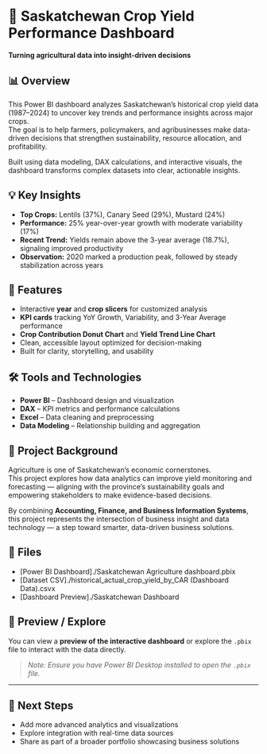 # 🌾 Saskatchewan Crop Yield Performance Dashboard
**Turning agricultural data into insight-driven decisions**


## 📊 Overview
This Power BI dashboard analyzes Saskatchewan’s historical crop yield data (1987–2024) to uncover key trends and performance insights across major crops.  
The goal is to help farmers, policymakers, and agribusinesses make data-driven decisions that strengthen sustainability, resource allocation, and profitability.

Built using data modeling, DAX calculations, and interactive visuals, the dashboard transforms complex datasets into clear, actionable insights.


## 💡 Key Insights
- **Top Crops:** Lentils (37%), Canary Seed (29%), Mustard (24%)  
- **Performance:** 25% year-over-year growth with moderate variability (17%)  
- **Recent Trend:** Yields remain above the 3-year average (18.7%), signaling improved productivity  
- **Observation:** 2020 marked a production peak, followed by steady stabilization across years  


## 🧭 Features
- Interactive **year** and **crop slicers** for customized analysis  
- **KPI cards** tracking YoY Growth, Variability, and 3-Year Average performance  
- **Crop Contribution Donut Chart** and **Yield Trend Line Chart**  
- Clean, accessible layout optimized for decision-making  
- Built for clarity, storytelling, and usability  


## 🛠 Tools and Technologies
- **Power BI** – Dashboard design and visualization  
- **DAX** – KPI metrics and performance calculations  
- **Excel** – Data cleaning and preprocessing  
- **Data Modeling** – Relationship building and aggregation  


## 🌱 Project Background
Agriculture is one of Saskatchewan’s economic cornerstones.  
This project explores how data analytics can improve yield monitoring and forecasting — aligning with the province’s sustainability goals and empowering stakeholders to make evidence-based decisions.

By combining **Accounting, Finance, and Business Information Systems**, this project represents the intersection of business insight and data technology — a step toward smarter, data-driven business solutions.


## 📁 Files
- [Power BI Dashboard]./Saskatchewan Agriculture dashboard.pbix  
- [Dataset CSV]./historical_actual_crop_yield_by_CAR (Dashboard Data).csvx 
- [Dashboard Preview]./Saskatchewan Dashboard 


## 🔗 Preview / Explore
You can view a **preview of the interactive dashboard** or explore the `.pbix` file to interact with the data directly.  

> *Note: Ensure you have Power BI Desktop installed to open the `.pbix` file.*
---

## 🚀 Next Steps
- Add more advanced analytics and visualizations  
- Explore integration with real-time data sources  
- Share as part of a broader portfolio showcasing business solutions  


